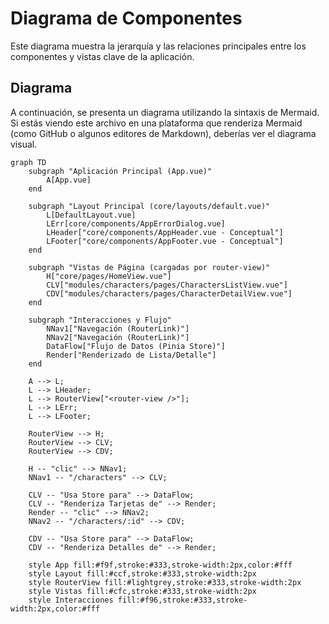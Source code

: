 # Diagrama de Componentes

Este diagrama muestra la jerarquía y las relaciones principales entre los componentes y vistas clave de la aplicación.

## Diagrama

A continuación, se presenta un diagrama utilizando la sintaxis de Mermaid. Si estás viendo este archivo en una plataforma que renderiza Mermaid (como GitHub o algunos editores de Markdown), deberías ver el diagrama visual.



```mermaid
graph TD
    subgraph "Aplicación Principal (App.vue)"
        A[App.vue]
    end

    subgraph "Layout Principal (core/layouts/default.vue)"
        L[DefaultLayout.vue]
        LErr[core/components/AppErrorDialog.vue]
        LHeader["core/components/AppHeader.vue - Conceptual"]
        LFooter["core/components/AppFooter.vue - Conceptual"]
    end

    subgraph "Vistas de Página (cargadas por router-view)"
        H["core/pages/HomeView.vue"]
        CLV["modules/characters/pages/CharactersListView.vue"]
        CDV["modules/characters/pages/CharacterDetailView.vue"]
    end

    subgraph "Interacciones y Flujo"
        NNav1["Navegación (RouterLink)"]
        NNav2["Navegación (RouterLink)"]
        DataFlow["Flujo de Datos (Pinia Store)"]
        Render["Renderizado de Lista/Detalle"]
    end

    A --> L;
    L --> LHeader;
    L --> RouterView["<router-view />"];
    L --> LErr;
    L --> LFooter;

    RouterView --> H;
    RouterView --> CLV;
    RouterView --> CDV;

    H -- "clic" --> NNav1;
    NNav1 -- "/characters" --> CLV;

    CLV -- "Usa Store para" --> DataFlow;
    CLV -- "Renderiza Tarjetas de" --> Render;
    Render -- "clic" --> NNav2;
    NNav2 -- "/characters/:id" --> CDV;

    CDV -- "Usa Store para" --> DataFlow;
    CDV -- "Renderiza Detalles de" --> Render;

    style App fill:#f9f,stroke:#333,stroke-width:2px,color:#fff
    style Layout fill:#ccf,stroke:#333,stroke-width:2px
    style RouterView fill:#lightgrey,stroke:#333,stroke-width:2px
    style Vistas fill:#cfc,stroke:#333,stroke-width:2px
    style Interacciones fill:#f96,stroke:#333,stroke-width:2px,color:#fff